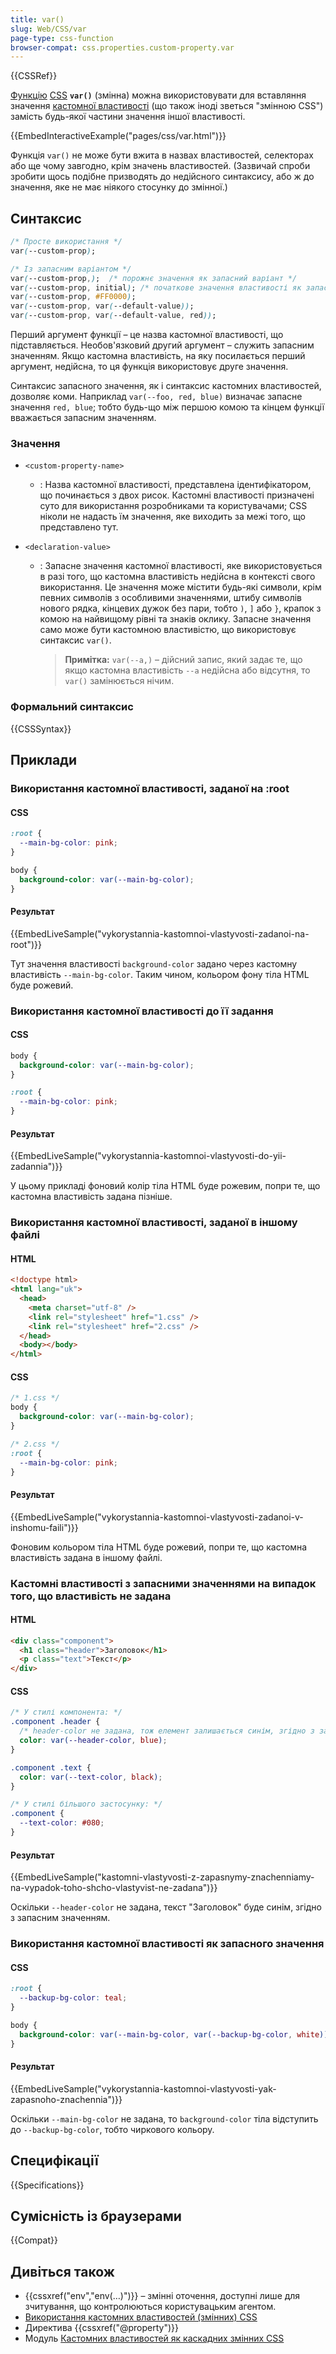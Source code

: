 ```yaml
---
title: var()
slug: Web/CSS/var
page-type: css-function
browser-compat: css.properties.custom-property.var
---
```


{{CSSRef}}

[Функцію](/uk/docs/Web/CSS/CSS_Functions) [CSS](/uk/docs/Web/CSS) **`var()`** (змінна) можна використовувати для вставляння значення [кастомної властивості](/uk/docs/Web/CSS/--*) (що також іноді зветься "змінною CSS") замість будь-якої частини значення іншої властивості.

{{EmbedInteractiveExample("pages/css/var.html")}}

Функція `var()` не може бути вжита в назвах властивостей, селекторах або ще чому завгодно, крім значень властивостей. (Зазвичай спроби зробити щось подібне призводять до недійсного синтаксису, або ж до значення, яке не має ніякого стосунку до змінної.)

## Синтаксис

```css
/* Просте використання */
var(--custom-prop);

/* Із запасним варіантом */
var(--custom-prop,);  /* порожнє значення як запасний варіант */
var(--custom-prop, initial); /* початкове значення властивості як запасний варіант */
var(--custom-prop, #FF0000);
var(--custom-prop, var(--default-value));
var(--custom-prop, var(--default-value, red));
```

Перший аргумент функції – це назва кастомної властивості, що підставляється. Необов'язковий другий аргумент – служить запасним значенням. Якщо кастомна властивість, на яку посилається перший аргумент, недійсна, то ця функція використовує друге значення.

Синтаксис запасного значення, як і синтаксис кастомних властивостей, дозволяє коми. Наприклад `var(--foo, red, blue)` визначає запасне значення `red, blue`; тобто будь-що між першою комою та кінцем функції вважається запасним значенням.

### Значення

- `<custom-property-name>`

  - : Назва кастомної властивості, представлена ідентифікатором, що починається з двох рисок. Кастомні властивості призначені суто для використання розробниками та користувачами; CSS ніколи не надасть їм значення, яке виходить за межі того, що представлено тут.

- `<declaration-value>`

  - : Запасне значення кастомної властивості, яке використовується в разі того, що кастомна властивість недійсна в контексті свого використання. Це значення може містити будь-які символи, крім певних символів з особливими значеннями, штибу символів нового рядка, кінцевих дужок без пари, тобто `)`, `]` або `}`, крапок з комою на найвищому рівні та знаків оклику. Запасне значення само може бути кастомною властивістю, що використовує синтаксис `var()`.

    > **Примітка:** `var(--a,)` – дійсний запис, який задає те, що якщо кастомна властивість `--a` недійсна або відсутня, то `var()` замінюється нічим.

### Формальний синтаксис

{{CSSSyntax}}

## Приклади

### Використання кастомної властивості, заданої на :root

#### CSS

```css
:root {
  --main-bg-color: pink;
}

body {
  background-color: var(--main-bg-color);
}
```

#### Результат

{{EmbedLiveSample("vykorystannia-kastomnoi-vlastyvosti-zadanoi-na-root")}}

Тут значення властивості `background-color` задано через кастомну властивість `--main-bg-color`. Таким чином, кольором фону тіла HTML буде рожевий.

### Використання кастомної властивості до її задання

#### CSS

```css
body {
  background-color: var(--main-bg-color);
}

:root {
  --main-bg-color: pink;
}
```

#### Результат

{{EmbedLiveSample("vykorystannia-kastomnoi-vlastyvosti-do-yii-zadannia")}}

У цьому прикладі фоновий колір тіла HTML буде рожевим, попри те, що кастомна властивість задана пізніше.

### Використання кастомної властивості, заданої в іншому файлі

#### HTML

```html
<!doctype html>
<html lang="uk">
  <head>
    <meta charset="utf-8" />
    <link rel="stylesheet" href="1.css" />
    <link rel="stylesheet" href="2.css" />
  </head>
  <body></body>
</html>
```

#### CSS

```css
/* 1.css */
body {
  background-color: var(--main-bg-color);
}
```

```css
/* 2.css */
:root {
  --main-bg-color: pink;
}
```

#### Результат

{{EmbedLiveSample("vykorystannia-kastomnoi-vlastyvosti-zadanoi-v-inshomu-faili")}}

Фоновим кольором тіла HTML буде рожевий, попри те, що кастомна властивість задана в іншому файлі.

### Кастомні властивості з запасними значеннями на випадок того, що властивість не задана

#### HTML

```html
<div class="component">
  <h1 class="header">Заголовок</h1>
  <p class="text">Текст</p>
</div>
```

#### CSS

```css
/* У стилі компонента: */
.component .header {
  /* header-color не задана, тож елемент залишається синім, згідно з запасним значенням */
  color: var(--header-color, blue);
}

.component .text {
  color: var(--text-color, black);
}

/* У стилі більшого застосунку: */
.component {
  --text-color: #080;
}
```

#### Результат

{{EmbedLiveSample("kastomni-vlastyvosti-z-zapasnymy-znachenniamy-na-vypadok-toho-shcho-vlastyvist-ne-zadana")}}

Оскільки `--header-color` не задана, текст "Заголовок" буде синім, згідно з запасним значенням.

### Використання кастомної властивості як запасного значення

#### CSS

```css
:root {
  --backup-bg-color: teal;
}

body {
  background-color: var(--main-bg-color, var(--backup-bg-color, white));
}
```

#### Результат

{{EmbedLiveSample("vykorystannia-kastomnoi-vlastyvosti-yak-zapasnoho-znachennia")}}

Оскільки `--main-bg-color` не задана, то `background-color` тіла відступить до `--backup-bg-color`, тобто чиркового кольору.

## Специфікації

{{Specifications}}

## Сумісність із браузерами

{{Compat}}

## Дивіться також

- {{cssxref("env","env(…)")}} – змінні оточення, доступні лише для зчитування, що контролюються користувацьким агентом.
- [Використання кастомних властивостей (змінних) CSS](/uk/docs/Web/CSS/Using_CSS_custom_properties)
- Директива {{cssxref("@property")}}
- Модуль [Кастомних властивостей як каскадних змінних CSS](/uk/docs/Web/CSS/CSS_cascading_variables)
